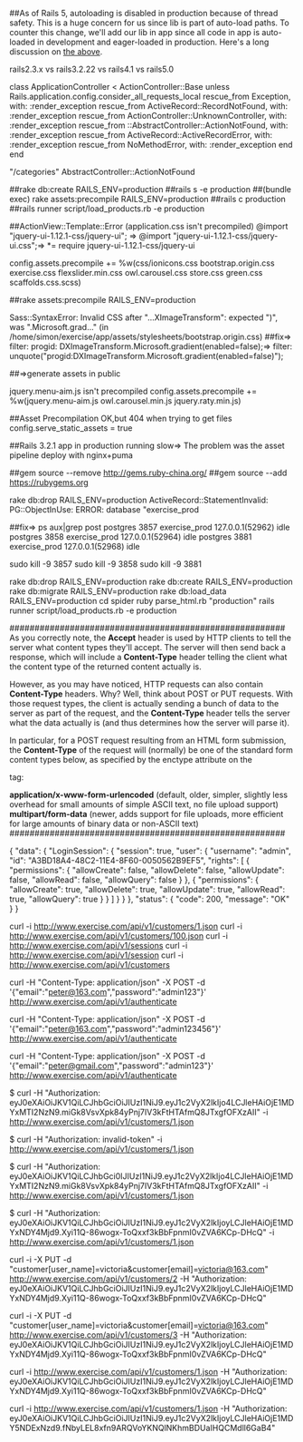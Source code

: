 ##As of Rails 5, autoloading is disabled in production because of thread safety.
This is a huge concern for us since lib is part of auto-load paths. To counter this change, we'll add our lib in app since all code in app is auto-loaded in development and eager-loaded in production. Here's a long discussion on [the above](https://github.com/rails/rails/issues/13142).

rails2.3.x vs rails3.2.22 vs rails4.1 vs rails5.0

class ApplicationController < ActionController::Base
  unless Rails.application.config.consider_all_requests_local
		rescue_from Exception, with: :render_exception
		rescue_from ActiveRecord::RecordNotFound, with: :render_exception
		rescue_from ActionController::UnknownController, with: :render_exception
		rescue_from ::AbstractController::ActionNotFound, with: :render_exception
		rescue_from ActiveRecord::ActiveRecordError, with: :render_exception
		rescue_from NoMethodError, with: :render_exception
  end
end

"/categories"
AbstractController::ActionNotFound

##rake db:create RAILS_ENV=production
##rails s -e production 
##(bundle exec) rake assets:precompile RAILS_ENV=production
##rails c production
##rails runner script/load_products.rb -e production

##ActionView::Template::Error (application.css isn't precompiled)
@import "jquery-ui-1.12.1-css/jquery-ui"; =>
@import "jquery-ui-1.12.1-css/jquery-ui.css";=>
*= require jquery-ui-1.12.1-css/jquery-ui

config.assets.precompile += %w(css/ionicons.css bootstrap.origin.css exercise.css flexslider.min.css owl.carousel.css store.css green.css scaffolds.css.scss)

##rake assets:precompile RAILS_ENV=production

Sass::SyntaxError: Invalid CSS after "...XImageTransform": expected ")", was ".Microsoft.grad..."
(in /home/simon/exercise/app/assets/stylesheets/bootstrap.origin.css)
##fix=>
filter: progid: DXImageTransform.Microsoft.gradient(enabled=false);=>
filter: unquote("progid:DXImageTransform.Microsoft.gradient(enabled=false)");

##=>generate assets in public

jquery.menu-aim.js isn't precompiled
config.assets.precompile += %w(jquery.menu-aim.js owl.carousel.min.js jquery.raty.min.js)

##Asset Precompilation OK,but 404 when trying to get files
config.serve_static_assets = true

##Rails 3.2.1 app in production running slow=>
The problem was the asset pipeline
deploy with nginx+puma

##gem source --remove http://gems.ruby-china.org/
##gem source --add https://rubygems.org


rake db:drop RAILS_ENV=production
ActiveRecord::StatementInvalid: PG::ObjectInUse: ERROR:  database "exercise_prod

##fix=>
ps aux|grep post
postgres  3857   exercise_prod 127.0.0.1(52962) idle
postgres  3858   exercise_prod 127.0.0.1(52964) idle
postgres  3881   exercise_prod 127.0.0.1(52968) idle

sudo kill -9 3857
sudo kill -9 3858
sudo kill -9 3881

rake db:drop RAILS_ENV=production
rake db:create RAILS_ENV=production
rake db:migrate RAILS_ENV=production
rake db:load_data RAILS_ENV=production
cd spider
ruby parse_html.rb "production"
rails runner script/load_products.rb -e production

#######################################################
As you correctly note, the **Accept** header is used by HTTP clients to tell the server what content types they'll accept. The server will then send back a response, which will include a **Content-Type** header telling the client what the content type of the returned content actually is.

However, as you may have noticed, HTTP requests can also contain **Content-Type** headers. Why? Well, think about POST or PUT requests. With those request types, the client is actually sending a bunch of data to the server as part of the request, and the **Content-Type** header tells the server what the data actually is (and thus determines how the server will parse it).

In particular, for a POST request resulting from an HTML form submission, the **Content-Type** of the request will (normally) be one of the standard form content types below, as specified by the enctype attribute on the <form> tag:

**application/x-www-form-urlencoded** (default, older, simpler, slightly less overhead for small amounts of simple ASCII text, no file upload support)
**multipart/form-data** (newer, adds support for file uploads, more efficient for large amounts of binary data or non-ASCII text)
#######################################################

{
    "data": {
        "LoginSession": {
            "session": true,
            "user": {
                "username": "admin",
                "id": "A3BD18A4-48C2-11E4-8F60-0050562B9EF5",
                "rights": [
                    {
                        "permissions": {
                            "allowCreate": false,
                            "allowDelete": false,
                            "allowUpdate": false,
                            "allowRead": false,
                            "allowQuery": false
                        }
                    },
                    {
                        "permissions": {
                            "allowCreate": true,
                            "allowDelete": true,
                            "allowUpdate": true,
                            "allowRead": true,
                            "allowQuery": true
                        }
                    }
                ]
            }
        }
    },
    "status": {
        "code": 200,
        "message": "OK"
    }
}

curl -i http://www.exercise.com/api/v1/customers/1.json
curl -i http://www.exercise.com/api/v1/customers/100.json
curl -i http://www.exercise.com/api/v1/sessions
curl -i http://www.exercise.com/api/v1/session
curl -i http://www.exercise.com/api/v1/customers

curl -H "Content-Type: application/json" -X POST -d '{"email":"peter@163.com","password":"admin123"}' http://www.exercise.com/api/v1/authenticate

curl -H "Content-Type: application/json" -X POST -d '{"email":"peter@163.com","password":"admin123456"}' http://www.exercise.com/api/v1/authenticate

curl -H "Content-Type: application/json" -X POST -d '{"email":"peter@gmail.com","password":"admin123"}' http://www.exercise.com/api/v1/authenticate

$ curl -H "Authorization: eyJ0eXAiOiJKV1QiLCJhbGciOiJIUzI1NiJ9.eyJ1c2VyX2lkIjo4LCJleHAiOjE1MDYxMTI2NzN9.miGk8VsvXpk84yPnj7IV3kFtHTAfmQ8JTxgfOFXzAII" -i http://www.exercise.com/api/v1/customers/1.json

$ curl -H "Authorization: invalid-token" -i http://www.exercise.com/api/v1/customers/1.json

$ curl -H "Authorization: eyJ0eXAiOiJKV1QiLCJhbGci0IJIUzI1NiJ9.eyJ1c2VyX2lkIjo4LCJleHAiOjE1MDYxMTI2NzN9.miGk8VsvXpk84yPnj7IV3kFtHTAfmQ8JTxgfOFXzAII" -i http://www.exercise.com/api/v1/customers/1.json

$ curl -H "Authorization: eyJ0eXAiOiJKV1QiLCJhbGciOiJIUzI1NiJ9.eyJ1c2VyX2lkIjoyLCJleHAiOjE1MDYxNDY4Mjd9.Xyi11Q-86wogx-ToQxxf3kBbFpnmI0vZVA6KCp-DHcQ" -i http://www.exercise.com/api/v1/customers/1.json

curl -i -X PUT -d "customer[user_name]=victoria&customer[email]=victoria@163.com"  http://www.exercise.com/api/v1/customers/2 -H "Authorization: eyJ0eXAiOiJKV1QiLCJhbGciOiJIUzI1NiJ9.eyJ1c2VyX2lkIjoyLCJleHAiOjE1MDYxNDY4Mjd9.Xyi11Q-86wogx-ToQxxf3kBbFpnmI0vZVA6KCp-DHcQ"

curl -i -X PUT -d "customer[user_name]=victoria&customer[email]=victoria@163.com"  http://www.exercise.com/api/v1/customers/3 -H "Authorization: eyJ0eXAiOiJKV1QiLCJhbGciOiJIUzI1NiJ9.eyJ1c2VyX2lkIjoyLCJleHAiOjE1MDYxNDY4Mjd9.Xyi11Q-86wogx-ToQxxf3kBbFpnmI0vZVA6KCp-DHcQ"

curl -i http://www.exercise.com/api/v1/customers/1.json -H "Authorization: eyJ0eXAiOiJKV1QiLCJhbGciOiJIUzI1NiJ9.eyJ1c2VyX2lkIjoyLCJleHAiOjE1MDYxNDY4Mjd9.Xyi11Q-86wogx-ToQxxf3kBbFpnmI0vZVA6KCp-DHcQ"

curl -i http://www.exercise.com/api/v1/customers/1.json -H "Authorization: eyJ0eXAiOiJKV1QiLCJhbGciOiJIUzI1NiJ9.eyJ1c2VyX2lkIjoyLCJleHAiOjE1MDY5NDExNzd9.fNbyLEL8xfn9ARQVoYKNQlNKhmBDUaIHQCMdll6GaB4"













